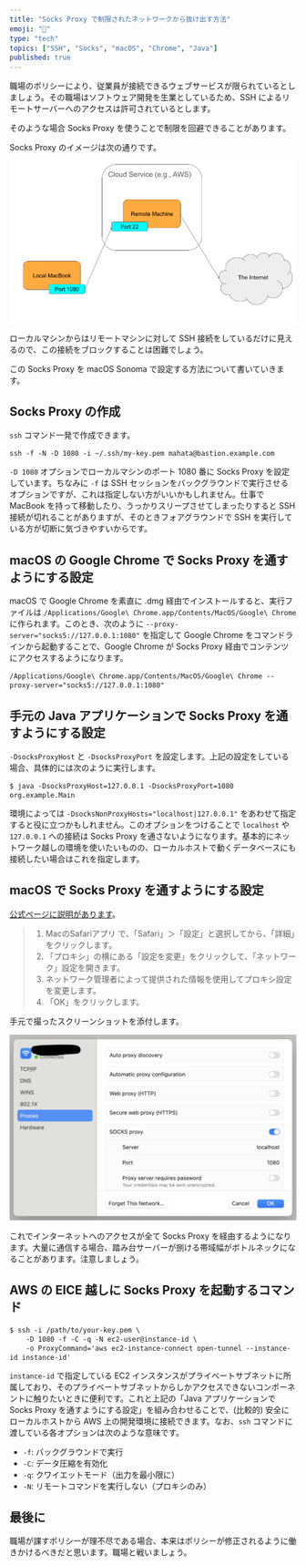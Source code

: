 ```yaml
---
title: "Socks Proxy で制限されたネットワークから抜け出す方法"
emoji: "🛜"
type: "tech"
topics: ["SSH", "Socks", "macOS", "Chrome", "Java"]
published: true
---
```


職場のポリシーにより、従業員が接続できるウェブサービスが限られているとしましょう。その職場はソフトウェア開発を生業としているため、SSH によるリモートサーバーへのアクセスは許可されているとします。

そのような場合 Socks Proxy を使うことで制限を回避できることがあります。

Socks Proxy のイメージは次の通りです。

![Socks Proxy Network Diagram](/images/socks-proxy/socks-proxy-network.png)

ローカルマシンからはリモートマシンに対して SSH 接続をしているだけに見えるので、この接続をブロックすることは困難でしょう。

この Socks Proxy を macOS Sonoma で設定する方法について書いていきます。

## Socks Proxy の作成

`ssh` コマンド一発で作成できます。

```
ssh -f -N -D 1080 -i ~/.ssh/my-key.pem mahata@bastion.example.com
```

`-D 1080` オプションでローカルマシンのポート 1080 番に Socks Proxy を設定しています。ちなみに `-f` は SSH セッションをバックグラウンドで実行させるオプションですが、これは指定しない方がいいかもしれません。仕事で MacBook を持って移動したり、うっかりスリープさせてしまったりすると SSH 接続が切れることがありますが、そのときフォアグラウンドで SSH を実行している方が切断に気づきやすいからです。

## macOS の Google Chrome で Socks Proxy を通すようにする設定

macOS で Google Chrome を素直に .dmg 経由でインストールすると、実行ファイルは `/Applications/Google\ Chrome.app/Contents/MacOS/Google\ Chrome` に作られます。このとき、次のように `--proxy-server="socks5://127.0.0.1:1080"` を指定して Google Chrome をコマンドラインから起動することで、Google Chrome が Socks Proxy 経由でコンテンツにアクセスするようになります。

```
/Applications/Google\ Chrome.app/Contents/MacOS/Google\ Chrome --proxy-server="socks5://127.0.0.1:1080"
```

## 手元の Java アプリケーションで Socks Proxy を通すようにする設定

`-DsocksProxyHost` と `-DsocksProxyPort` を設定します。上記の設定をしている場合、具体的には次のように実行します。

```
$ java -DsocksProxyHost=127.0.0.1 -DsocksProxyPort=1080 org.example.Main
```

環境によっては `-DsocksNonProxyHosts="localhost|127.0.0.1"` をあわせて指定すると役に立つかもしれません。このオプションをつけることで `localhost` や `127.0.0.1` への接続は Socks Proxy を通さないようになります。基本的にネットワーク越しの環境を使いたいものの、ローカルホストで動くデータベースにも接続したい場合はこれを指定します。

## macOS で Socks Proxy を通すようにする設定

[公式ページに説明があります](https://support.apple.com/ja-jp/guide/safari/ibrw1053/mac)。

> 1. MacのSafariアプリ  で、「Safari」＞「設定」と選択してから、「詳細」をクリックします。
> 2. 「プロキシ」の横にある「設定を変更」をクリックして、「ネットワーク」設定を開きます。
> 3. ネットワーク管理者によって提供された情報を使用してプロキシ設定を変更します。
> 4. 「OK」をクリックします。

手元で撮ったスクリーンショットを添付します。

![Socks Proxy Screenshot](/images/socks-proxy/socks-proxy-sonoma.png)

これでインターネットへのアクセスが全て Socks Proxy を経由するようになります。大量に通信する場合、踏み台サーバーが捌ける帯域幅がボトルネックになることがあります。注意しましょう。

## AWS の EICE 越しに Socks Proxy を起動するコマンド

```
$ ssh -i /path/to/your-key.pem \
    -D 1080 -f -C -q -N ec2-user@instance-id \
    -o ProxyCommand='aws ec2-instance-connect open-tunnel --instance-id instance-id'
```

`instance-id` で指定している EC2 インスタンスがプライベートサブネットに所属しており、そのプライベートサブネットからしかアクセスできないコンポーネントに触りたいときに便利です。これと上記の「Java アプリケーションで Socks Proxy を通すようにする設定」を組み合わせることで、(比較的) 安全にローカルホストから AWS 上の開発環境に接続できます。なお、`ssh` コマンドに渡している各オプションは次のような意味です。

* `-f`: バックグラウンドで実行
* `-C`: データ圧縮を有効化
* `-q`: クワイエットモード（出力を最小限に）
* `-N`: リモートコマンドを実行しない（プロキシのみ）

## 最後に

職場が課すポリシーが理不尽である場合、本来はポリシーが修正されるように働きかけるべきだと思います。職場と戦いましょう。